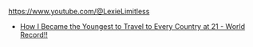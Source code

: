 https://www.youtube.com/@LexieLimitless

- [How I Became the Youngest to Travel to Every Country at 21 - World Record!!](https://youtu.be/N7cKlYTHRzk)
